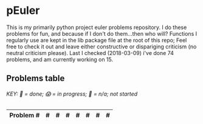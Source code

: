 # pEuler

This is my primarily python project euler problems repository.
I do these problems for fun, and because if I don't do them...then who will?
Functions I regularly use are kept in the lib package file at the root of this repo;
Feel free to check it out and leave either constructive or dispariging criticism (no neutral criticism please).
Last I checked (2018-03-09) i've done 74 problems, and am currently working on 15.

## Problems table

###### KEY: :snake: = done; :scream: = in progress; :see_no_evil: = n/a; not started

| Problem # | # | # | # | # | # | # | # |
| ---: | ---: | ---: | ---: | ---: | ---: | ---: | ---: |
